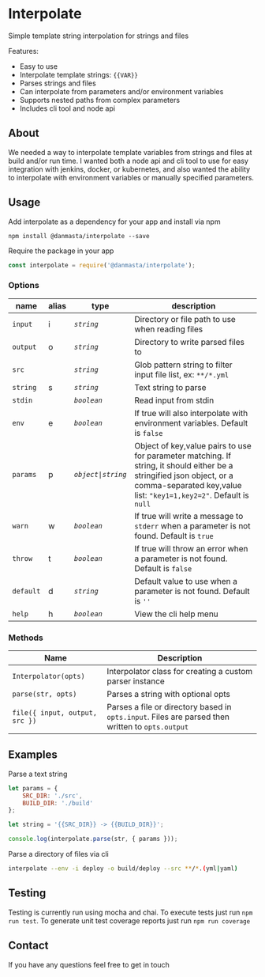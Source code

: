 # Interpolate
Simple template string interpolation for strings and files

Features:
* Easy to use
* Interpolate template strings: `{{VAR}}`
* Parses strings and files
* Can interpolate from parameters and/or environment variables
* Supports nested paths from complex parameters
* Includes cli tool and node api

## About
We needed a way to interpolate template variables from strings and files at build and/or run time. I wanted both a node api and cli tool to use for easy integration with jenkins, docker, or kubernetes, and also wanted the ability to interpolate with environment variables or manually specified parameters.

## Usage
Add interpolate as a dependency for your app and install via npm
```
npm install @danmasta/interpolate --save
```
Require the package in your app
```javascript
const interpolate = require('@danmasta/interpolate');
```

### Options
name | alias | type | description
-----|-------|------|------------
`input` | i | *`string`* | Directory or file path to use when reading files
`output` | o | *`string`* | Directory to write parsed files to
`src` |  | *`string`* | Glob pattern string to filter input file list, ex: `**/*.yml`
`string` | s | *`string`* | Text string to parse
`stdin` |  | *`boolean`* | Read input from stdin
`env` | e | *`boolean`* | If true will also interpolate with environment variables. Default is `false`
`params` | p | *`object\|string`* | Object of key,value pairs to use for parameter matching. If string, it should either be a stringified json object, or a comma-separated key,value list: `"key1=1,key2=2"`. Default is `null`
`warn` | w | *`boolean`* | If true will write a message to `stderr` when a parameter is not found. Default is `true`
`throw` | t | *`boolean`* | If true will throw an error when a parameter is not found. Default is `false`
`default` | d | *`string`* | Default value to use when a parameter is not found. Default is `''`
`help` | h | *`boolean`* | View the cli help menu

### Methods
Name | Description
-----|------------
`Interpolator(opts)` | Interpolator class for creating a custom parser instance
`parse(str, opts)` | Parses a string with optional opts
`file({ input, output, src })` | Parses a file or directory based in `opts.input`. Files are parsed then written to `opts.output`

## Examples
Parse a text string
```javascript
let params = {
    SRC_DIR: './src',
    BUILD_DIR: './build'
};

let string = '{{SRC_DIR}} -> {{BUILD_DIR}}';

console.log(interpolate.parse(str, { params }));
```
Parse a directory of files via cli
```bash
interpolate --env -i deploy -o build/deploy --src **/*.(yml|yaml)
```

## Testing
Testing is currently run using mocha and chai. To execute tests just run `npm run test`. To generate unit test coverage reports just run `npm run coverage`

## Contact
If you have any questions feel free to get in touch
